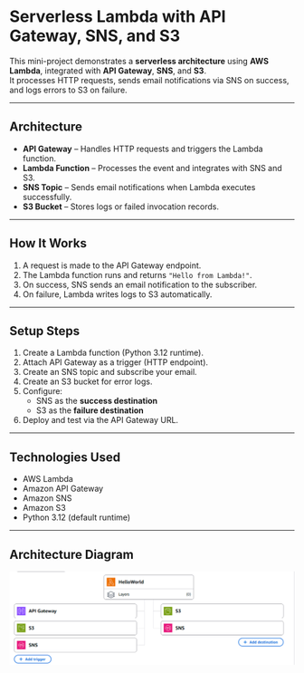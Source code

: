 # Serverless Lambda with API Gateway, SNS, and S3

This mini-project demonstrates a **serverless architecture** using **AWS Lambda**, integrated with **API Gateway**, **SNS**, and **S3**.  
It processes HTTP requests, sends email notifications via SNS on success, and logs errors to S3 on failure.

---

## Architecture

- **API Gateway** – Handles HTTP requests and triggers the Lambda function.  
- **Lambda Function** – Processes the event and integrates with SNS and S3.  
- **SNS Topic** – Sends email notifications when Lambda executes successfully.  
- **S3 Bucket** – Stores logs or failed invocation records.

---

## How It Works

1. A request is made to the API Gateway endpoint.  
2. The Lambda function runs and returns `"Hello from Lambda!"`.  
3. On success, SNS sends an email notification to the subscriber.  
4. On failure, Lambda writes logs to S3 automatically.

---

## Setup Steps

1. Create a Lambda function (Python 3.12 runtime).  
2. Attach API Gateway as a trigger (HTTP endpoint).  
3. Create an SNS topic and subscribe your email.  
4. Create an S3 bucket for error logs.  
5. Configure:
   - SNS as the **success destination**  
   - S3 as the **failure destination**  
6. Deploy and test via the API Gateway URL.

---

## Technologies Used

- AWS Lambda  
- Amazon API Gateway  
- Amazon SNS  
- Amazon S3  
- Python 3.12 (default runtime)

---

## Architecture Diagram

![Architecture Diagram](architecture-diagram.png)
